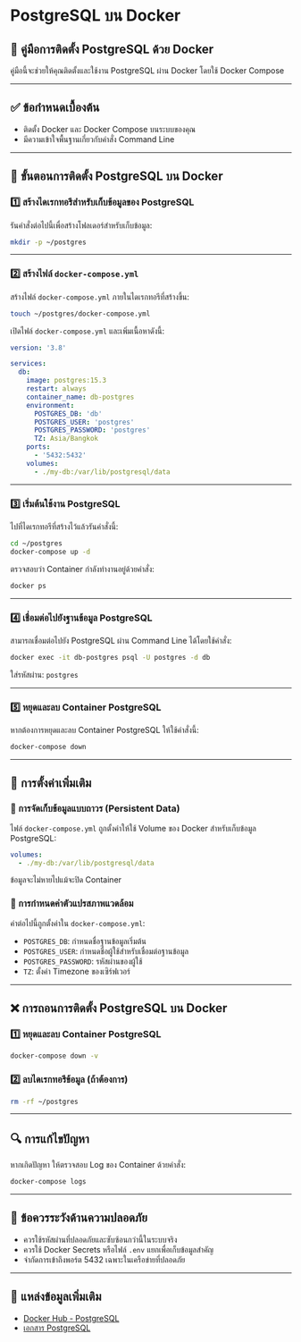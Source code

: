 # PostgreSQL บน Docker

## 📌 คู่มือการติดตั้ง PostgreSQL ด้วย Docker

คู่มือนี้จะช่วยให้คุณติดตั้งและใช้งาน PostgreSQL ผ่าน Docker โดยใช้ Docker Compose

---

## ✅ ข้อกำหนดเบื้องต้น

- ติดตั้ง Docker และ Docker Compose บนระบบของคุณ
- มีความเข้าใจพื้นฐานเกี่ยวกับคำสั่ง Command Line

---

## 🚀 ขั้นตอนการติดตั้ง PostgreSQL บน Docker

### 1️⃣ สร้างไดเรกทอรีสำหรับเก็บข้อมูลของ PostgreSQL

รันคำสั่งต่อไปนี้เพื่อสร้างโฟลเดอร์สำหรับเก็บข้อมูล:

```sh
mkdir -p ~/postgres
```

---

### 2️⃣ สร้างไฟล์ `docker-compose.yml`

สร้างไฟล์ `docker-compose.yml` ภายในไดเรกทอรีที่สร้างขึ้น:

```sh
touch ~/postgres/docker-compose.yml
```

เปิดไฟล์ `docker-compose.yml` และเพิ่มเนื้อหาดังนี้:

```yaml
version: '3.8'

services:
  db:
    image: postgres:15.3
    restart: always
    container_name: db-postgres
    environment:
      POSTGRES_DB: 'db'
      POSTGRES_USER: 'postgres'
      POSTGRES_PASSWORD: 'postgres'
      TZ: Asia/Bangkok
    ports:
      - '5432:5432'
    volumes:
      - ./my-db:/var/lib/postgresql/data
```

---

### 3️⃣ เริ่มต้นใช้งาน PostgreSQL

ไปที่ไดเรกทอรีที่สร้างไว้แล้วรันคำสั่งนี้:

```sh
cd ~/postgres
docker-compose up -d
```

ตรวจสอบว่า Container กำลังทำงานอยู่ด้วยคำสั่ง:

```sh
docker ps
```

---

### 4️⃣ เชื่อมต่อไปยังฐานข้อมูล PostgreSQL

สามารถเชื่อมต่อไปยัง PostgreSQL ผ่าน Command Line ได้โดยใช้คำสั่ง:

```sh
docker exec -it db-postgres psql -U postgres -d db
```

ใส่รหัสผ่าน: `postgres`

---

### 5️⃣ หยุดและลบ Container PostgreSQL

หากต้องการหยุดและลบ Container PostgreSQL ให้ใช้คำสั่งนี้:

```sh
docker-compose down
```

---

## 🔧 การตั้งค่าเพิ่มเติม

### 📌 การจัดเก็บข้อมูลแบบถาวร (Persistent Data)

ไฟล์ `docker-compose.yml` ถูกตั้งค่าให้ใช้ Volume ของ Docker สำหรับเก็บข้อมูล PostgreSQL:

```yaml
volumes:
  - ./my-db:/var/lib/postgresql/data
```

ข้อมูลจะไม่หายไปแม้จะปิด Container

### 📌 การกำหนดค่าตัวแปรสภาพแวดล้อม

ค่าต่อไปนี้ถูกตั้งค่าใน `docker-compose.yml`:

- `POSTGRES_DB`: กำหนดชื่อฐานข้อมูลเริ่มต้น
- `POSTGRES_USER`: กำหนดชื่อผู้ใช้สำหรับเชื่อมต่อฐานข้อมูล
- `POSTGRES_PASSWORD`: รหัสผ่านของผู้ใช้
- `TZ`: ตั้งค่า Timezone ของเซิร์ฟเวอร์

---

## ❌ การถอนการติดตั้ง PostgreSQL บน Docker

### 1️⃣ หยุดและลบ Container PostgreSQL

```sh
docker-compose down -v
```

### 2️⃣ ลบไดเรกทอรีข้อมูล (ถ้าต้องการ)

```sh
rm -rf ~/postgres
```

---

## 🔍 การแก้ไขปัญหา

หากเกิดปัญหา ให้ตรวจสอบ Log ของ Container ด้วยคำสั่ง:

```sh
docker-compose logs
```

---

## 🔐 ข้อควรระวังด้านความปลอดภัย

- ควรใช้รหัสผ่านที่ปลอดภัยและซับซ้อนกว่านี้ในระบบจริง
- ควรใช้ Docker Secrets หรือไฟล์ `.env` แยกเพื่อเก็บข้อมูลสำคัญ
- จำกัดการเข้าถึงพอร์ต 5432 เฉพาะในเครือข่ายที่ปลอดภัย

---

## 📖 แหล่งข้อมูลเพิ่มเติม

- [Docker Hub - PostgreSQL](https://hub.docker.com/_/postgres)
- [เอกสาร PostgreSQL](https://www.postgresql.org/docs/)

